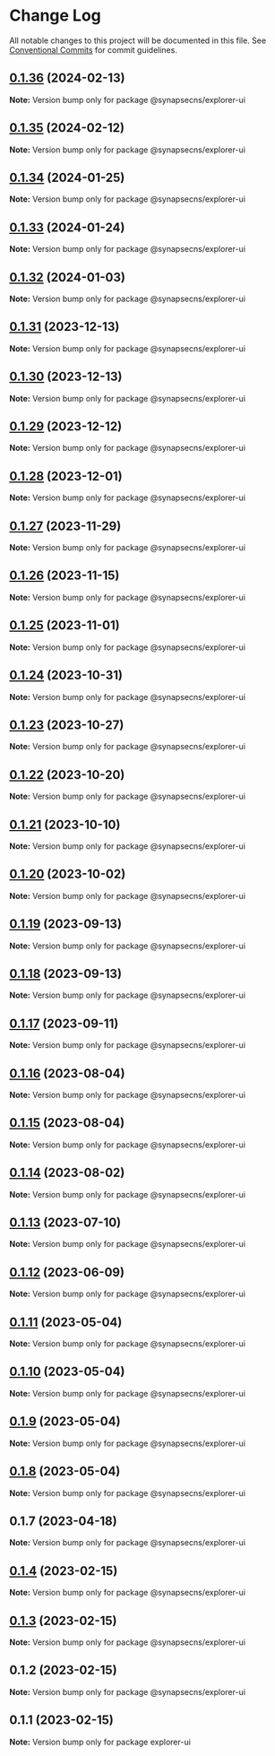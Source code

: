 # Change Log

All notable changes to this project will be documented in this file.
See [Conventional Commits](https://conventionalcommits.org) for commit guidelines.

## [0.1.36](https://github.com/synapsecns/sanguine/compare/@synapsecns/explorer-ui@0.1.35...@synapsecns/explorer-ui@0.1.36) (2024-02-13)

**Note:** Version bump only for package @synapsecns/explorer-ui





## [0.1.35](https://github.com/synapsecns/sanguine/compare/@synapsecns/explorer-ui@0.1.34...@synapsecns/explorer-ui@0.1.35) (2024-02-12)

**Note:** Version bump only for package @synapsecns/explorer-ui





## [0.1.34](https://github.com/synapsecns/sanguine/compare/@synapsecns/explorer-ui@0.1.33...@synapsecns/explorer-ui@0.1.34) (2024-01-25)

**Note:** Version bump only for package @synapsecns/explorer-ui





## [0.1.33](https://github.com/synapsecns/sanguine/compare/@synapsecns/explorer-ui@0.1.32...@synapsecns/explorer-ui@0.1.33) (2024-01-24)

**Note:** Version bump only for package @synapsecns/explorer-ui





## [0.1.32](https://github.com/synapsecns/sanguine/compare/@synapsecns/explorer-ui@0.1.31...@synapsecns/explorer-ui@0.1.32) (2024-01-03)

**Note:** Version bump only for package @synapsecns/explorer-ui





## [0.1.31](https://github.com/synapsecns/sanguine/compare/@synapsecns/explorer-ui@0.1.30...@synapsecns/explorer-ui@0.1.31) (2023-12-13)

**Note:** Version bump only for package @synapsecns/explorer-ui





## [0.1.30](https://github.com/synapsecns/sanguine/compare/@synapsecns/explorer-ui@0.1.29...@synapsecns/explorer-ui@0.1.30) (2023-12-13)

**Note:** Version bump only for package @synapsecns/explorer-ui





## [0.1.29](https://github.com/synapsecns/sanguine/compare/@synapsecns/explorer-ui@0.1.28...@synapsecns/explorer-ui@0.1.29) (2023-12-12)

**Note:** Version bump only for package @synapsecns/explorer-ui





## [0.1.28](https://github.com/synapsecns/sanguine/compare/@synapsecns/explorer-ui@0.1.27...@synapsecns/explorer-ui@0.1.28) (2023-12-01)

**Note:** Version bump only for package @synapsecns/explorer-ui





## [0.1.27](https://github.com/synapsecns/sanguine/compare/@synapsecns/explorer-ui@0.1.26...@synapsecns/explorer-ui@0.1.27) (2023-11-29)

**Note:** Version bump only for package @synapsecns/explorer-ui





## [0.1.26](https://github.com/synapsecns/sanguine/compare/@synapsecns/explorer-ui@0.1.25...@synapsecns/explorer-ui@0.1.26) (2023-11-15)

**Note:** Version bump only for package @synapsecns/explorer-ui





## [0.1.25](https://github.com/synapsecns/sanguine/compare/@synapsecns/explorer-ui@0.1.24...@synapsecns/explorer-ui@0.1.25) (2023-11-01)

**Note:** Version bump only for package @synapsecns/explorer-ui





## [0.1.24](https://github.com/synapsecns/sanguine/compare/@synapsecns/explorer-ui@0.1.23...@synapsecns/explorer-ui@0.1.24) (2023-10-31)

**Note:** Version bump only for package @synapsecns/explorer-ui





## [0.1.23](https://github.com/synapsecns/sanguine/compare/@synapsecns/explorer-ui@0.1.22...@synapsecns/explorer-ui@0.1.23) (2023-10-27)

**Note:** Version bump only for package @synapsecns/explorer-ui





## [0.1.22](https://github.com/synapsecns/sanguine/compare/@synapsecns/explorer-ui@0.1.21...@synapsecns/explorer-ui@0.1.22) (2023-10-20)

**Note:** Version bump only for package @synapsecns/explorer-ui





## [0.1.21](https://github.com/synapsecns/sanguine/compare/@synapsecns/explorer-ui@0.1.20...@synapsecns/explorer-ui@0.1.21) (2023-10-10)

**Note:** Version bump only for package @synapsecns/explorer-ui





## [0.1.20](https://github.com/synapsecns/sanguine/compare/@synapsecns/explorer-ui@0.1.19...@synapsecns/explorer-ui@0.1.20) (2023-10-02)

**Note:** Version bump only for package @synapsecns/explorer-ui





## [0.1.19](https://github.com/synapsecns/sanguine/compare/@synapsecns/explorer-ui@0.1.18...@synapsecns/explorer-ui@0.1.19) (2023-09-13)

**Note:** Version bump only for package @synapsecns/explorer-ui





## [0.1.18](https://github.com/synapsecns/sanguine/compare/@synapsecns/explorer-ui@0.1.17...@synapsecns/explorer-ui@0.1.18) (2023-09-13)

**Note:** Version bump only for package @synapsecns/explorer-ui





## [0.1.17](https://github.com/synapsecns/sanguine/compare/@synapsecns/explorer-ui@0.1.16...@synapsecns/explorer-ui@0.1.17) (2023-09-11)

**Note:** Version bump only for package @synapsecns/explorer-ui





## [0.1.16](https://github.com/synapsecns/sanguine/compare/@synapsecns/explorer-ui@0.1.15...@synapsecns/explorer-ui@0.1.16) (2023-08-04)

**Note:** Version bump only for package @synapsecns/explorer-ui





## [0.1.15](https://github.com/synapsecns/sanguine/compare/@synapsecns/explorer-ui@0.1.14...@synapsecns/explorer-ui@0.1.15) (2023-08-04)

**Note:** Version bump only for package @synapsecns/explorer-ui





## [0.1.14](https://github.com/synapsecns/sanguine/compare/@synapsecns/explorer-ui@0.1.13...@synapsecns/explorer-ui@0.1.14) (2023-08-02)

**Note:** Version bump only for package @synapsecns/explorer-ui





## [0.1.13](https://github.com/synapsecns/sanguine/compare/@synapsecns/explorer-ui@0.1.12...@synapsecns/explorer-ui@0.1.13) (2023-07-10)

**Note:** Version bump only for package @synapsecns/explorer-ui





## [0.1.12](https://github.com/synapsecns/sanguine/compare/@synapsecns/explorer-ui@0.1.11...@synapsecns/explorer-ui@0.1.12) (2023-06-09)

**Note:** Version bump only for package @synapsecns/explorer-ui





## [0.1.11](https://github.com/synapsecns/sanguine/compare/@synapsecns/explorer-ui@0.1.10...@synapsecns/explorer-ui@0.1.11) (2023-05-04)

**Note:** Version bump only for package @synapsecns/explorer-ui





## [0.1.10](https://github.com/synapsecns/sanguine/compare/@synapsecns/explorer-ui@0.1.9...@synapsecns/explorer-ui@0.1.10) (2023-05-04)

**Note:** Version bump only for package @synapsecns/explorer-ui





## [0.1.9](https://github.com/synapsecns/sanguine/compare/@synapsecns/explorer-ui@0.1.8...@synapsecns/explorer-ui@0.1.9) (2023-05-04)

**Note:** Version bump only for package @synapsecns/explorer-ui





## [0.1.8](https://github.com/synapsecns/sanguine/compare/@synapsecns/explorer-ui@0.1.7...@synapsecns/explorer-ui@0.1.8) (2023-05-04)

**Note:** Version bump only for package @synapsecns/explorer-ui





## 0.1.7 (2023-04-18)

**Note:** Version bump only for package @synapsecns/explorer-ui





## [0.1.4](https://github.com/synapsecns/sanguine/compare/@synapsecns/explorer-ui@0.1.3...@synapsecns/explorer-ui@0.1.4) (2023-02-15)

**Note:** Version bump only for package @synapsecns/explorer-ui





## [0.1.3](https://github.com/synapsecns/sanguine/compare/@synapsecns/explorer-ui@0.1.2...@synapsecns/explorer-ui@0.1.3) (2023-02-15)

**Note:** Version bump only for package @synapsecns/explorer-ui





## 0.1.2 (2023-02-15)

**Note:** Version bump only for package @synapsecns/explorer-ui





## 0.1.1 (2023-02-15)

**Note:** Version bump only for package explorer-ui

